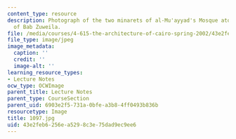 ```yaml
---
content_type: resource
description: Photograph of the two minarets of al-Mu'ayyad's Mosque atop the salients
  of Bab Zuweila.
file: /media/courses/4-615-the-architecture-of-cairo-spring-2002/43e2feb6256ea5298c3e75dad9ec9ee6_1097.jpg
file_type: image/jpeg
image_metadata:
  caption: ''
  credit: ''
  image-alt: ''
learning_resource_types:
- Lecture Notes
ocw_type: OCWImage
parent_title: Lecture Notes
parent_type: CourseSection
parent_uid: 6903e2f5-731a-0bfe-a3b8-4ff0493b836b
resourcetype: Image
title: 1097.jpg
uid: 43e2feb6-256e-a529-8c3e-75dad9ec9ee6
---
```

